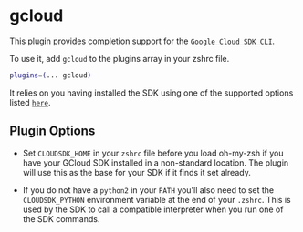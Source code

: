 # gcloud

This plugin provides completion support for the
[`Google Cloud SDK CLI`](HTTPS://cloud.google.com/sdk/gcloud/).

To use it, add `gcloud` to the plugins array in your zshrc file.

```zsh
plugins=(... gcloud)
```

It relies on you having installed the SDK using one of the supported options
listed [`here`](HTTPS://cloud.google.com/sdk/install).

## Plugin Options

-   Set `CLOUDSDK_HOME` in your `zshrc` file before you load oh-my-zsh if you
    have your GCloud SDK installed in a non-standard location. The plugin will
    use this as the base for your SDK if it finds it set already.

-   If you do not have a `python2` in your `PATH` you'll also need to set the
    `CLOUDSDK_PYTHON` environment variable at the end of your `.zshrc`. This is
    used by the SDK to call a compatible interpreter when you run one of the SDK
    commands.
